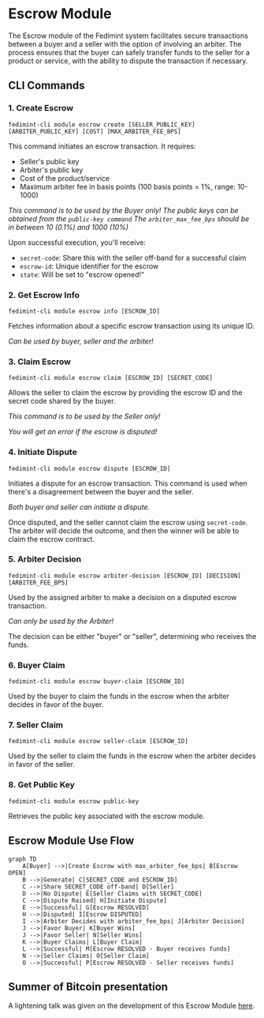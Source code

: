 # Escrow Module

The Escrow module of the Fedimint system facilitates secure transactions between a buyer and a seller with the option of involving an arbiter. The process ensures that the buyer can safely transfer funds to the seller for a product or service, with the ability to dispute the transaction if necessary.

## CLI Commands

### 1. Create Escrow

`fedimint-cli module escrow create [SELLER_PUBLIC_KEY] [ARBITER_PUBLIC_KEY] [COST] [MAX_ARBITER_FEE_BPS]`

This command initiates an escrow transaction. It requires:
- Seller's public key
- Arbiter's public key
- Cost of the product/service
- Maximum arbiter fee in basis points (100 basis points = 1%, range: 10-1000)

*This command is to be used by the Buyer only!*
*The public keys can be obtained from the `public-key command`*
*The `arbiter_max_fee_bps` should be in between 10 (0.1%) and 1000 (10%)*

Upon successful execution, you'll receive:
- `secret-code`: Share this with the seller off-band for a successful claim
- `escrow-id`: Unique identifier for the escrow
- `state`: Will be set to "escrow opened!"

### 2. Get Escrow Info

`fedimint-cli module escrow info [ESCROW_ID]`

Fetches information about a specific escrow transaction using its unique ID.

*Can be used by buyer, seller and the arbiter!*

### 3. Claim Escrow

`fedimint-cli module escrow claim [ESCROW_ID] [SECRET_CODE]`

Allows the seller to claim the escrow by providing the escrow ID and the secret code shared by the buyer.

*This command is to be used by the Seller only!*

*You will get an error if the escrow is disputed!*

### 4. Initiate Dispute

`fedimint-cli module escrow dispute [ESCROW_ID]`

Initiates a dispute for an escrow transaction. This command is used when there's a disagreement between the buyer and the seller.

*Both buyer and seller can initiate a dispute.*

Once disputed, and the seller cannot claim the escrow using `secret-code`. The arbiter will decide the outcome, and then the winner will be able to claim the escrow contract.

### 5. Arbiter Decision

`fedimint-cli module escrow arbiter-decision [ESCROW_ID] [DECISION] [ARBITER_FEE_BPS]`

Used by the assigned arbiter to make a decision on a disputed escrow transaction.

*Can only be used by the Arbiter!*

The decision can be either "buyer" or "seller", determining who receives the funds.

### 6. Buyer Claim

`fedimint-cli module escrow buyer-claim [ESCROW_ID]`

Used by the buyer to claim the funds in the escrow when the arbiter decides in favor of the buyer.

### 7. Seller Claim

`fedimint-cli module escrow seller-claim [ESCROW_ID]`

Used by the seller to claim the funds in the escrow when the arbiter decides in favor of the seller.

### 8. Get Public Key

`fedimint-cli module escrow public-key`

Retrieves the public key associated with the escrow module.


## Escrow Module Use Flow

```mermaid
graph TD
    A[Buyer] -->|Create Escrow with max_arbiter_fee_bps| B[Escrow OPEN]
    B -->|Generate| C[SECRET_CODE and ESCROW_ID]
    C -->|Share SECRET_CODE off-band| D[Seller]
    D -->|No Dispute| E[Seller Claims with SECRET_CODE]
    C -->|Dispute Raised| H[Initiate Dispute]
    E -->|Successful| G[Escrow RESOLVED]
    H -->|Disputed| I[Escrow DISPUTED]
    I -->|Arbiter Decides with arbiter_fee_bps| J[Arbiter Decision]
    J -->|Favor Buyer| K[Buyer Wins]
    J -->|Favor Seller| N[Seller Wins]
    K -->|Buyer Claims| L[Buyer Claim]
    L -->|Successful| M[Escrow RESOLVED - Buyer receives funds]
    N -->|Seller Claims| O[Seller Claim]
    O -->|Successful| P[Escrow RESOLVED - Seller receives funds]
```

## Summer of Bitcoin presentation

A lightening talk was given on the development of this Escrow Module [here](tab:https://bitcointv.com/w/dLn6MrHLQM76HUUPkToUVf).
